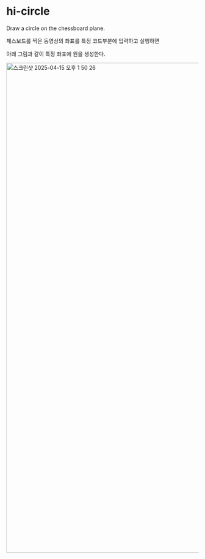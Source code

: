 # hi-circle
Draw a circle on the chessboard plane.

체스보드를 찍은 동영상의 좌표를 특정 코드부분에 입력하고 실행하면 

아래 그림과 같이 특정 좌표에 원을 생성한다.


<img width="1280" alt="스크린샷 2025-04-15 오후 1 50 26" src="https://github.com/user-attachments/assets/a27e8095-b5b4-4c2c-8d09-606e8613d1a3" />
